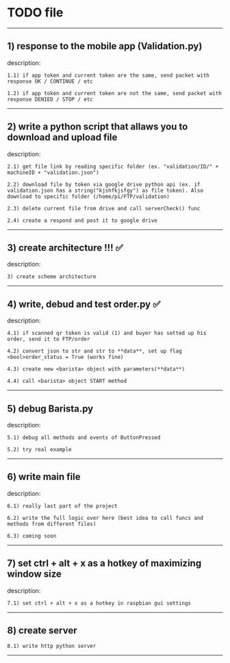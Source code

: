 # TODO file 
____
## 1) response to the mobile app (Validation.py) 
 description:
 
 	1.1) if app token and current token are the same, send packet with response OK / CONTINUE / etc
  
 	1.2) if app token and current token are not the same, send packet with response DENIED / STOP / etc

___

## 2) write a python script that allaws you to download and upload file 
 description: 
 
 	2.1) get file link by reading specific folder (ex. "validation/ID/" + machineID + "validation.json") 
		
	2.2) download file by token via google drive python api (ex. if validation.json has a string("kjshfkjsfgy") as file token). Also download to specific folder (/home/pi/FTP/validation) 
	
	2.3) delete current file from drive and call serverCheck() func
	
	2.4) create a respond and post it to google drive
___

## 3) create architecture !!! ✅
 description:
 	
 	3) create scheme architecture
___

## 4) write, debud and test order.py ✅
 description:
 	
 	4.1) if scanned qr token is valid (1) and buyer has setted up his order, send it to FTP/order
 	
 	4.2) convert json to str and str to **data**, set up flag <bool>order_status = True (works fine)
 	
 	4.3) create new <barista> object with parameters(**data**)
 	
 	4.4) call <barista> object START method
___

## 5) debug Barista.py
 description:
 	
 	5.1) debug all methods and events of ButtonPressed 
 	
 	5.2) try real example
___

## 6) <RELEASED> write main file
 description:
 	
 	6.1) really last part of the project
 	
 	6.2) write the full logic over here (best idea to call funcs and methods from different files)
 	
 	6.3) coming soon
____

## 7) set ctrl + alt + x as a hotkey of maximizing window size
 description:
	
	7.1) set ctrl + alt + x as a hotkey in raspbian gui settings
____

## 8) create server 
	8.1) write http python server
	
___
